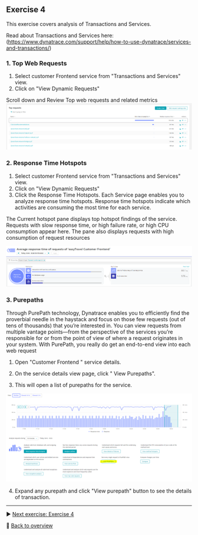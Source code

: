 ## Exercise 4
This exercise covers analysis of Transactions and Services.

Read about Transactions and Services here:(https://www.dynatrace.com/support/help/how-to-use-dynatrace/services-and-transactions/)

### 1. Top Web Requests



1. Select customer Frontend service from "Transactions and Services" view.
2. Click on "View Dynamic Requests"

Scroll down and Review Top web requests and related metrics 
![SR](https://github.com/jsharma19/gettingstarted_hotsession/blob/master/assets/toprequests.PNG)



### 2. Response Time Hotspots

1. Select customer Frontend service from "Transactions and Services" view.
2. Click on "View Dynamic Requests"
3. Click the Response Time Hotspots.
Each Service page enables you to analyze response time hotspots. Response time hotspots indicate which activities are consuming the most time for each service.

The Current hotspot pane displays top hotspot findings of the service. Requests with slow response time, or high failure rate, or high CPU consumption appear here. The pane also displays requests with high consumption of request resources


   ![SR](https://github.com/jsharma19/gettingstarted_hotsession/blob/master/assets/ResponseTimeHotspots.PNG)

### 3. Purepaths

Through PurePath technology, Dynatrace enables you to efficiently find the proverbial needle in the haystack and focus on those few requests (out of tens of thousands) that you’re interested in. You can view requests from multiple vantage points—from the perspective of the services you’re responsible for or from the point of view of where a request originates in your system. With PurePath, you really do get an end-to-end view into each web request

1. Open "Customer Frontend " service details.
2. On the service details view page, click " View Purepaths".

3. This will open a list of purepaths for the service. 

![SR](https://github.com/jsharma19/gettingstarted_hotsession/blob/master/assets/view-purepaths.PNG)

4. Expand any purepath and click "View purepath" button to see the details of transaction.


---
:arrow_forward: [Next exercise: Exercise 4](/ex4)

:arrow_up_small: [Back to overview](https://github.com/performgohot19/DEM)

